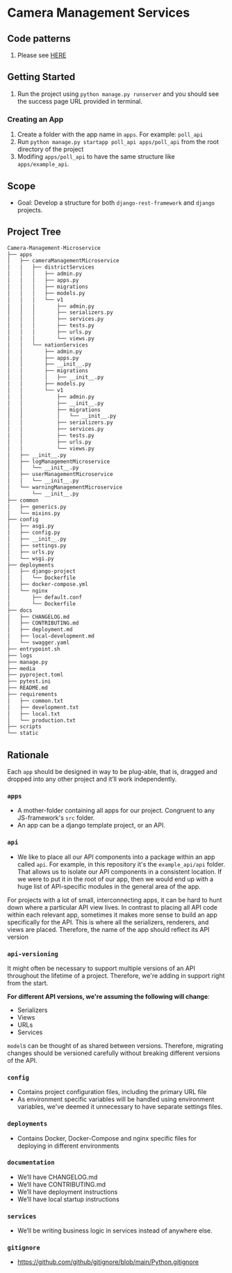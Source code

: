 # Camera Management Services

## Code patterns
1. Please see [HERE](https://docs.google.com/document/d/1PcPYR32B2S5YPrsAKrCcrEkeksQUY799q_cD4rKN3Xs/edit?usp=sharing)
## Getting Started
1. Run the project using `python manage.py runserver` and you should see the success page URL provided in terminal.


### Creating an App
1. Create a folder with the app name in `apps`. For example: `poll_api`
1. Run `python manage.py startapp poll_api apps/poll_api` from the root directory of the project
1. Modifing `apps/poll_api` to have the same structure like `apps/example_api`.

## Scope
- Goal: Develop a structure for both `django-rest-framework` and `django` projects.

## Project Tree
```bash
Camera-Management-Microservice
├── apps
│   ├── cameraManagementMicroservice
│   │   ├── districtServices
│   │   │   ├── admin.py
│   │   │   ├── apps.py
│   │   │   ├── migrations
│   │   │   ├── models.py
│   │   │   └── v1
│   │   │       ├── admin.py
│   │   │       ├── serializers.py
│   │   │       ├── services.py
│   │   │       ├── tests.py
│   │   │       ├── urls.py
│   │   │       └── views.py
│   │   └── nationServices
│   │       ├── admin.py
│   │       ├── apps.py
│   │       ├── __init__.py
│   │       ├── migrations
│   │       │   ├── __init__.py
│   │       ├── models.py
│   │       └── v1
│   │           ├── admin.py
│   │           ├── __init__.py
│   │           ├── migrations
│   │           │   └── __init__.py
│   │           ├── serializers.py
│   │           ├── services.py
│   │           ├── tests.py
│   │           ├── urls.py
│   │           └── views.py
│   ├── __init__.py
│   ├── logManagementMicroservice
│   │   └── __init__.py
│   ├── userManagementMicroservice
│   │   └── __init__.py
│   └── warningManagementMicroservice
│       └── __init__.py
├── common
│   ├── generics.py
│   └── mixins.py
├── config
│   ├── asgi.py
│   ├── config.py
│   ├── __init__.py
│   ├── settings.py
│   ├── urls.py
│   └── wsgi.py
├── deployments
│   ├── django-project
│   │   └── Dockerfile
│   ├── docker-compose.yml
│   └── nginx
│       ├── default.conf
│       └── Dockerfile
├── docs
│   ├── CHANGELOG.md
│   ├── CONTRIBUTING.md
│   ├── deployment.md
│   ├── local-development.md
│   └── swagger.yaml
├── entrypoint.sh
├── logs
├── manage.py
├── media
├── pyproject.toml
├── pytest.ini
├── README.md
├── requirements
│   ├── common.txt
│   ├── development.txt
│   ├── local.txt
│   └── production.txt
├── scripts
└── static
```

## Rationale
Each `app` should be designed in way to be plug-able, that is, dragged and dropped
into any other project and it’ll work independently.

### `apps`
* A mother-folder containing all apps for our project. Congruent to any JS-framework's `src` folder.
* An app can be a django template project, or an API.

### `api`
* We like to place all our API components into a package within an app called
`api`. For example, in this repository it's the `example_api/api` folder. That allows us to isolate our API components in a consistent location. If
we were to put it in the root of our app, then we would end up with a huge list
of API-specific modules in the general area of the app.

For projects with a lot of small, interconnecting apps, it can be hard to hunt
down where a particular API view lives. In contrast to placing all API code
within each relevant app, sometimes it makes more sense to build an app
specifically for the API. This is where all the serializers, renderers, and views
are placed. Therefore, the name of the app should reflect its API version

### `api-versioning`
It might often be necessary to support multiple versions of an API throughout the lifetime of a project. Therefore, we're adding in support right from the start.

**For different API versions, we're assuming the following will change**:
- Serializers
- Views
- URLs
- Services

`model`s can be thought of as shared between versions. Therefore, migrating changes should be versioned carefully without breaking different versions of the API.


### `config`
* Contains project configuration files, including the primary URL file
* As environment specific variables will be handled using environment variables, we've deemed it unnecessary to have separate settings files.


### `deployments`
* Contains Docker, Docker-Compose and nginx specific files for deploying in different
environments


### `documentation`
* We’ll have CHANGELOG.md
* We’ll have CONTRIBUTING.md
* We’ll have deployment instructions
* We’ll have local startup instructions


### `services`
* We’ll be writing business logic in services instead of anywhere else.


### `gitignore`
* https://github.com/github/gitignore/blob/main/Python.gitignore
